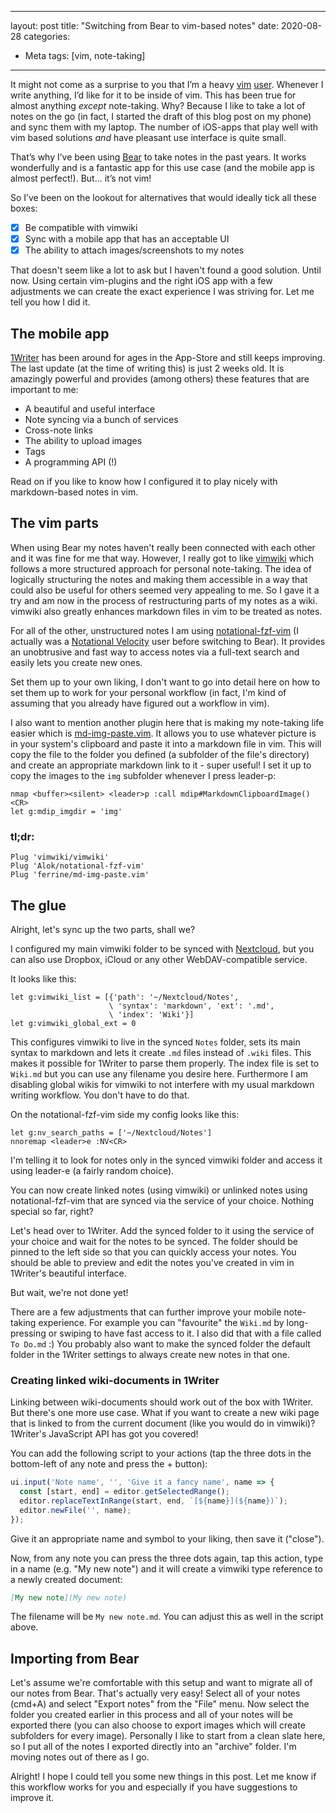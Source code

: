 
---
layout: post
title: "Switching from Bear to vim-based notes"
date: 2020-08-28
categories:
  - Meta
tags: [vim, note-taking]
---

It might not come as a surprise to you that I’m a heavy [vim](/post/2020/07/17/modern-c-development-in-neovim/) [user](/post/2020/07/18/debugging-arm-based-microcontrollers-in-neovim-with-gdb/). Whenever I write anything, I’d like for it to be inside of vim. This has been true for almost anything _except_ note-taking. Why? Because I like to take a lot of notes on the go (in fact, I started the draft of this blog post on my phone) and sync them with my laptop. The number of iOS-apps that play well with vim based solutions _and_ have pleasant use interface is quite small.

That’s why I’ve been using [Bear](https://bear.app/) to take notes in the past years. It works wonderfully and is a fantastic app for this use case (and the mobile app is almost perfect!). But... it’s not vim!

So I’ve been on the lookout for alternatives that would ideally tick all these boxes:

- [x] Be compatible with vimwiki
- [x] Sync with a mobile app that has an acceptable UI
- [x] The ability to attach images/screenshots to my notes

That doesn't seem like a lot to ask but I haven't found a good solution. Until now. Using certain vim-plugins and the right iOS app with a few adjustments we can create the exact experience I was striving for. Let me tell you how I did it.

## The mobile app

[1Writer](https://1writerapp.com/) has been around for ages in the App-Store and still keeps improving. The last update (at the time of writing this) is just 2 weeks old. It is amazingly powerful and provides (among others) these features that are important to me:

- A beautiful and useful interface
- Note syncing via a bunch of services
- Cross-note links
- The ability to upload images
- Tags
- A programming API (!)

Read on if you like to know how I configured it to play nicely with markdown-based notes in vim.

## The vim parts

When using Bear my notes haven't really been connected with each other and it was fine for me that way. However, I really got to like [vimwiki](https://github.com/vimwiki/vimwiki) which follows a more structured approach for personal note-taking. The idea of logically structuring the notes and making them accessible in a way that could also be useful for others seemed very appealing to me. So I gave it a try and am now in the process of restructuring parts of my notes as a wiki. vimwiki also greatly enhances markdown files in vim to be treated as notes.

For all of the other, unstructured notes I am using [notational-fzf-vim](https://github.com/Alok/notational-fzf-vim) (I actually was a [Notational Velocity](http://notational.net/) user before switching to Bear). It provides an unobtrusive and fast way to access notes via a full-text search and easily lets you create new ones.

Set them up to your own liking, I don't want to go into detail here on how to set them up to work for your personal workflow (in fact, I'm kind of assuming that you already have figured out a workflow in vim).

I also want to mention another plugin here that is making my note-taking life easier which is [md-img-paste.vim](https://github.com/ferrine/md-img-paste.vim). It allows you to use whatever picture is in your system's clipboard and paste it into a markdown file in vim. This will copy the file to the folder you defined (a subfolder of the file's directory) and create an appropriate markdown link to it - super useful! I set it up to copy the images to the `img` subfolder whenever I press leader-p:

```vim
nmap <buffer><silent> <leader>p :call mdip#MarkdownClipboardImage()<CR>
let g:mdip_imgdir = 'img'
```

### tl;dr:

```vim
Plug 'vimwiki/vimwiki'
Plug 'Alok/notational-fzf-vim'
Plug 'ferrine/md-img-paste.vim'
```

## The glue

Alright, let's sync up the two parts, shall we?

I configured my main vimwiki folder to be synced with [Nextcloud](https://nextcloud.com/), but you can also use Dropbox, iCloud or any other WebDAV-compatible service.

It looks like this:

```vim
let g:vimwiki_list = [{'path': '~/Nextcloud/Notes',
                      \ 'syntax': 'markdown', 'ext': '.md',
                      \ 'index': 'Wiki'}]
let g:vimwiki_global_ext = 0
```

This configures vimwiki to live in the synced `Notes` folder, sets its main syntax to markdown and lets it create `.md` files instead of `.wiki` files. This makes it possible for 1Writer to parse them properly. The index file is set to `Wiki.md` but you can use any filename you desire here. Furthermore I am disabling global wikis for vimwiki to not interfere with my usual markdown writing workflow. You don't have to do that.

On the notational-fzf-vim side my config looks like this:

```vim
let g:nv_search_paths = ['~/Nextcloud/Notes']
nnoremap <leader>e :NV<CR>
```

I'm telling it to look for notes only in the synced vimwiki folder and access it using leader-e (a fairly random choice).

You can now create linked notes (using vimwiki) or unlinked notes using notational-fzf-vim that are synced via the service of your choice. Nothing special so far, right?

Let's head over to 1Writer. Add the synced folder to it using the service of your choice and wait for the notes to be synced. The folder should be pinned to the left side so that you can quickly access your notes. You should be able to preview and edit the notes you've created in vim in 1Writer's beautiful interface.

But wait, we're not done yet!

There are a few adjustments that can further improve your mobile note-taking experience. For example you can "favourite" the `Wiki.md` by long-pressing or swiping to have fast access to it. I also did that with a file called `To Do.md` :)
You probably also want to make the synced folder the default folder in the 1Writer settings to always create new notes in that one.

### Creating linked wiki-documents in 1Writer
Linking between wiki-documents should work out of the box with 1Writer. But there's one more use case. What if you want to create a new wiki page that is linked to from the current document (like you would do in vimwiki)? 1Writer's JavaScript API has got you covered!

You can add the following script to your actions (tap the three dots in the bottom-left of any note and press the + button):

```js
ui.input('Note name', '', 'Give it a fancy name', name => {
  const [start, end] = editor.getSelectedRange();
  editor.replaceTextInRange(start, end, `[${name}](${name})`);
  editor.newFile('', name);
});
```

Give it an appropriate name and symbol to your liking, then save it ("close").

Now, from any note you can press the three dots again, tap this action, type in a name (e.g. "My new note") and it will create a vimwiki type reference to a newly created document:

```markdown
[My new note](My new note)
```

The filename will be `My new note.md`. You can adjust this as well in the script above.

## Importing from Bear

Let's assume we're comfortable with this setup and want to migrate all of our notes from Bear. That's actually very easy! Select all of your notes (cmd+A) and select "Export notes" from the "File" menu. Now select the folder you created earlier in this process and all of your notes will be exported there (you can also choose to export images which will create subfolders for every image). Personally I like to start from a clean slate here, so I put all of the notes I exported directly into an "archive" folder. I'm moving notes out of there as I go.

Alright! I hope I could tell you some new things in this post. Let me know if this workflow works for you and especially if you have suggestions to improve it.
